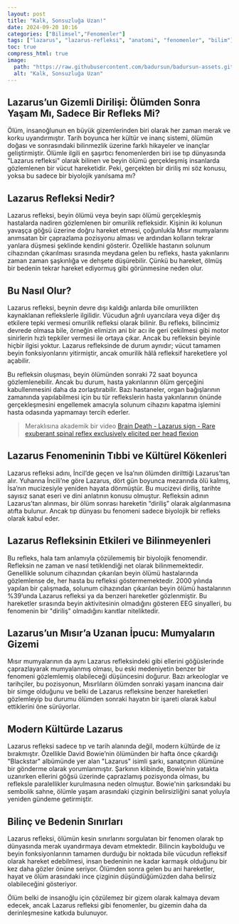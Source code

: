 ```yaml
---
layout: post
title: "Kalk, Sonsuzluğa Uzan!"
date: 2024-09-20 10:16
categories: ["Bilimsel","Fenomenler"]
tags: ["lazarus", "lazarus-refleksi", "anatomi", "fenomenler", "bilim"]
toc: true
compress_html: true
image:
  path: "https://raw.githubusercontent.com/badursun/badursun-assets.github.io/refs/heads/main/img/lazarus-sign.jpg"
  alt: "Kalk, Sonsuzluğa Uzan"
---
```


## Lazarus’un Gizemli Dirilişi: Ölümden Sonra Yaşam Mı, Sadece Bir Refleks Mi?
Ölüm, insanoğlunun en büyük gizemlerinden biri olarak her zaman merak ve korku uyandırmıştır. Tarih boyunca her kültür ve inanç sistemi, ölümün doğası ve sonrasındaki bilinmezlik üzerine farklı hikayeler ve inançlar geliştirmiştir. Ölümle ilgili en şaşırtıcı fenomenlerden biri ise tıp dünyasında "Lazarus refleksi" olarak bilinen ve beyin ölümü gerçekleşmiş insanlarda gözlemlenen bir vücut hareketidir. Peki, gerçekten bir diriliş mi söz konusu, yoksa bu sadece bir biyolojik yanılsama mı?

## Lazarus Refleksi Nedir?
Lazarus refleksi, beyin ölümü veya beyin sapı ölümü gerçekleşmiş hastalarda nadiren gözlemlenen bir omurilik refleksidir. Kişinin iki kolunun yavaşça göğsü üzerine doğru hareket etmesi, çoğunlukla Mısır mumyalarını anımsatan bir çaprazlama pozisyonu alması ve ardından kolların tekrar yanlara düşmesi şeklinde kendini gösterir. Özellikle hastanın solunum cihazından çıkarılması sırasında meydana gelen bu refleks, hasta yakınlarını zaman zaman şaşkınlığa ve dehşete düşürebilir. Çünkü bu hareket, ölmüş bir bedenin tekrar hareket ediyormuş gibi görünmesine neden olur.

## Bu Nasıl Olur?
Lazarus refleksi, beynin devre dışı kaldığı anlarda bile omurilikten kaynaklanan reflekslerle ilgilidir. Vücudun ağrılı uyarıcılara veya diğer dış etkilere tepki vermesi omurilik refleksi olarak bilinir. Bu refleks, bilincimiz devrede olmasa bile, örneğin elimizin ani bir acı ile geri çekilmesi gibi motor sinirlerin hızlı tepkiler vermesi ile ortaya çıkar. Ancak bu refleksin beyinle hiçbir ilgisi yoktur. Lazarus refleksinde de durum aynıdır; vücut tamamen beyin fonksiyonlarını yitirmiştir, ancak omurilik hâlâ refleksif hareketlere yol açabilir.

Bu refleksin oluşması, beyin ölümünden sonraki 72 saat boyunca gözlemlenebilir. Ancak bu durum, hasta yakınlarının ölüm gerçeğini kabullenmesini daha da zorlaştırabilir. Bazı hastaneler, organ bağışlarının zamanında yapılabilmesi için bu tür reflekslerin hasta yakınlarının önünde gerçekleşmesini engellemek amacıyla solunum cihazını kapatma işlemini hasta odasında yapmamayı tercih ederler.

> Meraklısına akademik bir video [Brain Death - Lazarus sign - Rare exuberant spinal reflex exclusively elicited per head flexion
](https://www.youtube.com/watch?v=Nty6bICZlyA)

## Lazarus Fenomeninin Tıbbi ve Kültürel Kökenleri
Lazarus refleksi adını, İncil’de geçen ve İsa’nın ölümden dirilttiği Lazarus’tan alır. Yuhanna İncili’ne göre Lazarus, dört gün boyunca mezarında ölü kalmış, İsa’nın mucizesiyle yeniden hayata dönmüştür. Bu mucizevi diriliş, tarihte sayısız sanat eseri ve dini anlatının konusu olmuştur. Refleksin adının Lazarus’tan alınması, bir ölüm sonrası hareketin “diriliş” olarak algılanmasına atıfta bulunur. Ancak tıp dünyası bu fenomeni sadece biyolojik bir refleks olarak kabul eder.

## Lazarus Refleksinin Etkileri ve Bilinmeyenleri
Bu refleks, hala tam anlamıyla çözülememiş bir biyolojik fenomendir. Refleksin ne zaman ve nasıl tetiklendiği net olarak bilinmemektedir. Genellikle solunum cihazından çıkarılan beyin ölümü hastalarında gözlemlense de, her hasta bu refleksi göstermemektedir. 2000 yılında yapılan bir çalışmada, solunum cihazından çıkarılan beyin ölümü hastalarının %39’unda Lazarus refleksi ya da benzeri hareketler gözlenmiştir. Bu hareketler sırasında beyin aktivitesinin olmadığını gösteren EEG sinyalleri, bu fenomenin bir "diriliş" olmadığını kanıtlar niteliktedir.

## Lazarus’un Mısır’a Uzanan İpucu: Mumyaların Gizemi
Mısır mumyalarının da aynı Lazarus refleksindeki gibi ellerini göğüslerinde çaprazlayarak mumyalanmış olması, bu eski medeniyetin benzer bir fenomeni gözlemlemiş olabileceği düşüncesini doğurur. Bazı arkeologlar ve tarihçiler, bu pozisyonun, Mısırlıların ölümden sonraki yaşam inancına dair bir simge olduğunu ve belki de Lazarus refleksine benzer hareketleri gözlemleyip bu durumu ölümden sonraki hayatın bir işareti olarak kabul ettiklerini öne sürüyorlar.

## Modern Kültürde Lazarus
Lazarus refleksi sadece tıp ve tarih alanında değil, modern kültürde de iz bırakmıştır. Özellikle David Bowie’nin ölümünden bir hafta önce çıkardığı "Blackstar" albümünde yer alan "Lazarus" isimli şarkı, sanatçının ölümüne bir gönderme olarak yorumlanmıştır. Şarkının klibinde, Bowie’nin yatakta uzanırken ellerini göğsü üzerinde çaprazlamış pozisyonda olması, bu refleksle paralellikler kurulmasına neden olmuştur. Bowie'nin şarkısındaki bu sembolik sahne, ölümle yaşam arasındaki çizginin belirsizliğini sanat yoluyla yeniden gündeme getirmiştir.

## Bilinç ve Bedenin Sınırları
Lazarus refleksi, ölümün kesin sınırlarını sorgulatan bir fenomen olarak tıp dünyasında merak uyandırmaya devam etmektedir. Bilincin kaybolduğu ve beyin fonksiyonlarının tamamen durduğu bir noktada bile vücudun refleksif olarak hareket edebilmesi, insan bedeninin ne kadar karmaşık olduğunu bir kez daha gözler önüne seriyor. Ölümden sonra gelen bu ani hareketler, hayat ve ölüm arasındaki ince çizginin düşündüğümüzden daha belirsiz olabileceğini gösteriyor.

Ölüm belki de insanoğlu için çözülemez bir gizem olarak kalmaya devam edecek, ancak Lazarus refleksi gibi fenomenler, bu gizemin daha da derinleşmesine katkıda bulunuyor.


